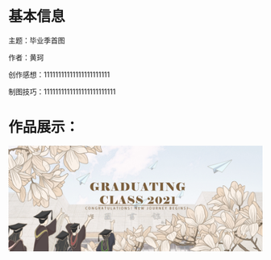 # 基本信息

主题：毕业季首图

作者：黄珂

创作感想：11111111111111111111111

制图技巧：1111111111111111111111111

# 作品展示：

<p align='center'>
<img src='../images/毕业季-黄珂.png'>
</p>

